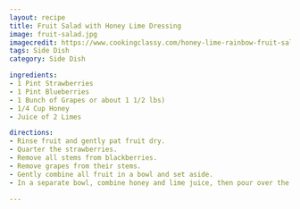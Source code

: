 ```yaml
---
layout: recipe
title: Fruit Salad with Honey Lime Dressing
image: fruit-salad.jpg
imagecredit: https://www.cookingclassy.com/honey-lime-rainbow-fruit-salad/
tags: Side Dish
category: Side Dish

ingredients:
- 1 Pint Strawberries
- 1 Pint Blueberries
- 1 Bunch of Grapes or about 1 1/2 lbs)
- 1/4 Cup Honey
- Juice of 2 Limes

directions:
- Rinse fruit and gently pat fruit dry.
- Quarter the strawberries.
- Remove all stems from blackberries.
- Remove grapes from their stems.
- Gently combine all fruit in a bowl and set aside.
- In a separate bowl, combine honey and lime juice, then pour over the fruit.

---
```

